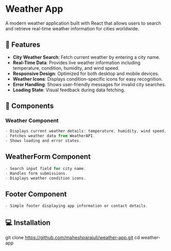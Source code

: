 # Weather App

A modern weather application built with React that allows users to search and retrieve real-time weather information for cities worldwide.

## 🌟 Features

- **City Weather Search**: Fetch current weather by entering a city name.
- **Real-Time Data**: Provides live weather information including temperature, condition, humidity, and wind speed.
- **Responsive Design**: Optimized for both desktop and mobile devices.
- **Weather Icons**: Displays condition-specific icons for easy recognition.
- **Error Handling**: Shows user-friendly messages for invalid city searches.
- **Loading State**: Visual feedback during data fetching.

## 🚀 Components

### Weather Component
```jsx
- Displays current weather details: temperature, humidity, wind speed, etc.
- Fetches weather data from WeatherAPI.
- Shows loading and error states.
```


## WeatherForm Component
```jsx
- Search input field for city name.
- Handles form submissions.
- Displays weather condition icons.
```
## Footer Component
```jsx
- Simple footer displaying app information or contact details.
```

## 💻 Installation

git clone https://github.com/maheshparajuli/weather-app.git
cd weather-app

